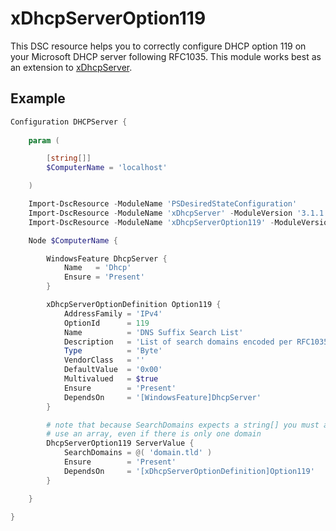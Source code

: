 # xDhcpServerOption119
This DSC resource helps you to correctly configure DHCP option 119 on your Microsoft DHCP server following RFC1035. This module works best as an extension to [xDhcpServer](https://github.com/dsccommunity/xDhcpServer).

## Example

```powershell
Configuration DHCPServer {
    
    param (

        [string[]]
        $ComputerName = 'localhost'

    )

    Import-DscResource -ModuleName 'PSDesiredStateConfiguration'
    Import-DscResource -ModuleName 'xDhcpServer' -ModuleVersion '3.1.1'
    Import-DscResource -ModuleName 'xDhcpServerOption119' -ModuleVersion '0.9'

    Node $ComputerName {

        WindowsFeature DhcpServer {
            Name   = 'Dhcp'
            Ensure = 'Present'
        }

        xDhcpServerOptionDefinition Option119 {
            AddressFamily = 'IPv4'
            OptionId      = 119
            Name          = 'DNS Suffix Search List'
            Description   = 'List of search domains encoded per RFC1035'
            Type          = 'Byte'
            VendorClass   = ''
            DefaultValue  = '0x00'
            Multivalued   = $true
            Ensure        = 'Present'
            DependsOn     = '[WindowsFeature]DhcpServer'
        }

        # note that because SearchDomains expects a string[] you must always
        # use an array, even if there is only one domain
        DhcpServerOption119 ServerValue {
            SearchDomains = @( 'domain.tld' )
            Ensure        = 'Present'
            DependsOn     = '[xDhcpServerOptionDefinition]Option119'
        }

    }

}
```

